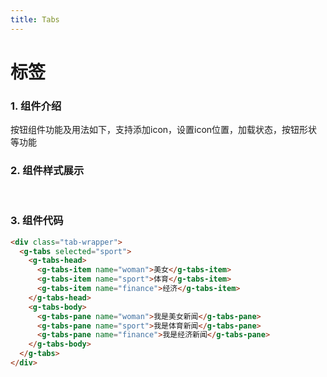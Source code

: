 ```yaml
---
title: Tabs
---
```

# 标签

### 1. 组件介绍

按钮组件功能及用法如下，支持添加icon，设置icon位置，加载状态，按钮形状等功能

### 2. 组件样式展示
<br>

<ClientOnly>
  <tabs-demo></tabs-demo>
</ClientOnly>

### 3. 组件代码
```HTML
<div class="tab-wrapper">
  <g-tabs selected="sport">
    <g-tabs-head>
      <g-tabs-item name="woman">美女</g-tabs-item>
      <g-tabs-item name="sport">体育</g-tabs-item>
      <g-tabs-item name="finance">经济</g-tabs-item>
    </g-tabs-head>
    <g-tabs-body>
      <g-tabs-pane name="woman">我是美女新闻</g-tabs-pane>
      <g-tabs-pane name="sport">我是体育新闻</g-tabs-pane>
      <g-tabs-pane name="finance">我是经济新闻</g-tabs-pane>
    </g-tabs-body>
  </g-tabs>
</div>
```